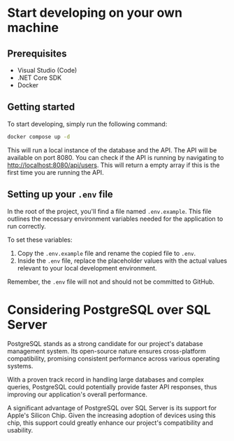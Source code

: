 # Start developing on your own machine

## Prerequisites

- Visual Studio (Code)
- .NET Core SDK
- Docker

## Getting started

To start developing, simply run the following command:

```bash
docker compose up -d
```

This will run a local instance of the database and the API. The API will be available on port 8080. You can check if the API is running by navigating to [http://localhost:8080/api/users](http://localhost:8080/api/users). This will return a empty array if this is the first time you are running the API.


## Setting up your `.env` file
In the root of the project, you'll find a file named `.env.example`. This file outlines the necessary environment variables needed for the application to run correctly.

To set these variables:

1. Copy the `.env.example` file and rename the copied file to `.env`.
2. Inside the `.env` file, replace the placeholder values with the actual values relevant to your local development environment.

Remember, the `.env` file will not and should not be committed to GitHub.


# Considering PostgreSQL over SQL Server

PostgreSQL stands as a strong candidate for our project's database management system. Its open-source nature ensures cross-platform compatibility, promising consistent performance across various operating systems.

With a proven track record in handling large databases and complex queries, PostgreSQL could potentially provide faster API responses, thus improving our application's overall performance.

A significant advantage of PostgreSQL over SQL Server is its support for Apple's Silicon Chip. Given the increasing adoption of devices using this chip, this support could greatly enhance our project's compatibility and usability.
